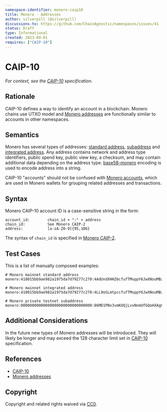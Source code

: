 ```yaml
---
namespace-identifier: monero-caip10
title: Monero - Addresses
author: silverpill (@silverpill)
discussions-to: https://github.com/ChainAgnostic/namespaces/issues/41
status: Draft
type: Informational
created: 2023-09-01
requires: ["CAIP-10"]
---
```


# CAIP-10

*For context, see the [CAIP-10][] specification.*

## Rationale

CAIP-10 defines a way to identify an account in a blockchain. Monero chains use UTXO model and [Monero addresses][] are functionally similar to accounts in other namespaces.

## Semantics

Monero has several types of addresses: [standard address](https://monerodocs.org/public-address/standard-address/), [subaddress](https://monerodocs.org/public-address/subaddress/) and [integrated address](https://monerodocs.org/public-address/integrated-address/). Any address contains network and address type identifiers, public spend key, public view key, a checksum, and may contain additional data depending on the address type. [base58-monero][] encoding is used to encode address into a string.

CAIP-10 "accounts" should not be confused with [Monero accounts][], which are used in Monero wallets for grouping related addresses and transactions.

## Syntax

Monero CAIP-10 account ID is a case-sensitive string in the form:

```
account_id:        chain_id + ":" + address
chain_id:          See Monero CAIP-2
address:           [a-zA-Z0-9]{95,106}
```

The syntax of `chain_id` is specified in [Monero CAIP-2][].

## Test Cases

This is a list of manually composed examples:

```
# Monero mainnet standard address
monero:418015bb9ae982a1975da7d79277c270:4AdUndXHHZ6cfufTMvppY6JwXNouMBzSkbLYfpAV5Usx3skxNgYeYTRj5UzqtReoS44qo9mtmXCqY45DJ852K5Jv2684Rge

# Monero mainnet integrated address
monero:418015bb9ae982a1975da7d79277c270:4LL9oSLmtpccfufTMvppY6JwXNouMBzSkbLYfpAV5Usx3skxNgYeYTRj5UzqtReoS44qo9mtmXCqY45DJ852K5Jv2bYXZKKQePHES9khPK

# Monero private testnet subaddress
monero:00000000000000000000000000000000:86MD1PNx3vmKUQjLvxNnmUfGQoHXAg8x56Nq97KrziKj5K8ACnpNUYx2KjiNAczP3igo7uUUUoGssDvKuZ7UUEoM1A8cvZs
```

## Additional Considerations

In the future new types of Monero addresses will be introduced. They will likely be longer and may exceed the 128 character limit set in [CAIP-10][] specification.

## References

- [CAIP-10][]
- [Monero addresses][]

[CAIP-10]: https://github.com/ChainAgnostic/CAIPs/blob/master/CAIPs/caip-10.md
[Monero addresses]: https://www.getmonero.org/resources/moneropedia/address.html
[Monero accounts]: https://www.getmonero.org/resources/moneropedia/account.html
[base58-monero]: https://monerodocs.org/cryptography/base58/
[Monero CAIP-2]: https://github.com/ChainAgnostic/namespaces/blob/main/monero/caip2.md

## Copyright

Copyright and related rights waived via [CC0](https://creativecommons.org/publicdomain/zero/1.0/).
